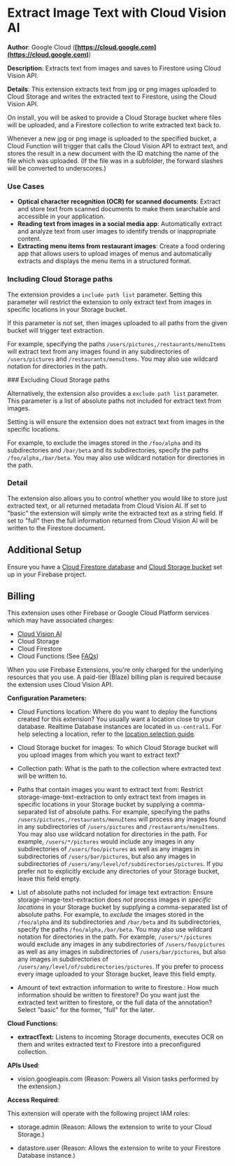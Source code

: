 # Extract Image Text with Cloud Vision AI

**Author**: Google Cloud (**[https://cloud.google.com](https://cloud.google.com)**)

**Description**: Extracts text from images and saves to Firestore using Cloud Vision API.

**Details**: This extension extracts text from jpg or png images uploaded to Cloud Storage and writes the extracted text to Firestore, using the Cloud Vision API.

On install, you will be asked to provide a Cloud Storage bucket where files will be uploaded, and a Firestore collection to write extracted text back to.

Whenever a new jpg or png image is uploaded to the specified bucket, a Cloud Function will trigger that calls the Cloud Vision API to extract text, and stores the result in a new document with the ID matching the name of the file which was uploaded. (If the file was in a subfolder, the forward slashes will be converted to underscores.)

### Use Cases

- **Optical character recognition (OCR) for scanned documents**: Extract and store text from scanned documents to make them searchable and accessible in your application.
- **Reading text from images in a social media app**: Automatically extract and analyze text from user images to identify trends or inappropriate content.
- **Extracting menu items from restaurant images**: Create a food ordering app that allows users to upload images of menus and automatically extracts and displays the menu items in a structured format.

### Including Cloud Storage paths

The extension provides a `include path list` parameter. Setting this parameter will restrict the extension to only extract text from images in specific locations in your Storage bucket.

If this parameter is not set, then images uploaded to all paths from the given bucket will trigger text extraction.

For example, specifying the paths `/users/pictures,/restaurants/menuItems` will extract text from any images found in any subdirectories of `/users/pictures` and `/restaurants/menuItems`. You may also use wildcard notation for directories in the path.

### Excluding Cloud Storage paths

Alternatively, the extension also provides a `exclude path list` parameter. This parameter is a list of absolute paths not included for extract text from images.

Setting is will ensure the extension does not extract text from images in the specific locations.

For example, to exclude the images stored in the `/foo/alpha` and its subdirectories and `/bar/beta` and its subdirectories, specify the paths `/foo/alpha,/bar/beta`. You may also use wildcard notation for directories in the path.

### Detail

The extension also allows you to control whether you would like to store just extracted text, or all returned metadata from Cloud Vision AI. If set to "basic" the extension will simply write the extracted text as a string field. If set to "full" then the full information returned from Cloud Vision AI will be written to the Firestore document.

## Additional Setup

Ensure you have a [Cloud Firestore database](https://firebase.google.com/docs/firestore/quickstart) and [Cloud Storage bucket](https://firebase.google.com/docs/storage) set up in your Firebase project.

## Billing

This extension uses other Firebase or Google Cloud Platform services which may have associated charges:

- [Cloud Vision AI](https://cloud.google.com/vision#section-11)
- Cloud Storage
- Cloud Firestore
- Cloud Functions (See [FAQs](https://firebase.google.com/support/faq#extensions-pricing))

When you use Firebase Extensions, you're only charged for the underlying resources that you use. A paid-tier (Blaze) billing plan is required because the extension uses Cloud Vision API.

**Configuration Parameters:**

- Cloud Functions location: Where do you want to deploy the functions created for this extension? You usually want a location close to your database. Realtime Database instances are located in `us-central1`. For help selecting a location, refer to the [location selection guide](https://firebase.google.com/docs/functions/locations).

- Cloud Storage bucket for images: To which Cloud Storage bucket will you upload images from which you want to extract text?

- Collection path: What is the path to the collection where extracted text will be written to.

- Paths that contain images you want to extract text from: Restrict storage-image-text-extraction to only extract text from images in specific locations in your Storage bucket by supplying a comma-separated list of absolute paths. For example, specifying the paths `/users/pictures,/restaurants/menuItems` will process any images found in any subdirectories of `/users/pictures` and `/restaurants/menuItems`.
  You may also use wildcard notation for directories in the path. For example, `/users/*/pictures` would include any images in any subdirectories of `/users/foo/pictures` as well as any images in subdirectories of `/users/bar/pictures`, but also any images in subdirectories of `/users/any/level/of/subdirectories/pictures`.
  If you prefer not to explicitly exclude any directories of your Storage bucket, leave this field empty.

- List of absolute paths not included for image text extraction: Ensure storage-image-text-extraction does _not_ process images in _specific locations_ in your Storage bucket by supplying a comma-separated list of absolute paths. For example, to _exclude_ the images stored in the `/foo/alpha` and its subdirectories and `/bar/beta` and its subdirectories, specify the paths `/foo/alpha,/bar/beta`.
  You may also use wildcard notation for directories in the path. For example, `/users/*/pictures` would exclude any images in any subdirectories of `/users/foo/pictures` as well as any images in subdirectories of `/users/bar/pictures`, but also any images in subdirectories of `/users/any/level/of/subdirectories/pictures`.
  If you prefer to process every image uploaded to your Storage bucket, leave this field empty.

- Amount of text extraction information to write to firestore.: How much information should be written to firestore? Do you want just the extracted text written to firestore, or the full data of the annotation? Select \"basic\" for the former, \"full\" for the later.

**Cloud Functions:**

- **extractText:** Listens to incoming Storage documents, executes OCR on them and writes extracted text to Firestore into a preconfigured collection.

**APIs Used**:

- vision.googleapis.com (Reason: Powers all Vision tasks performed by the extension.)

**Access Required**:

This extension will operate with the following project IAM roles:

- storage.admin (Reason: Allows the extension to write to your Cloud Storage.)

- datastore.user (Reason: Allows the extension to write to your Firestore Database instance.)
